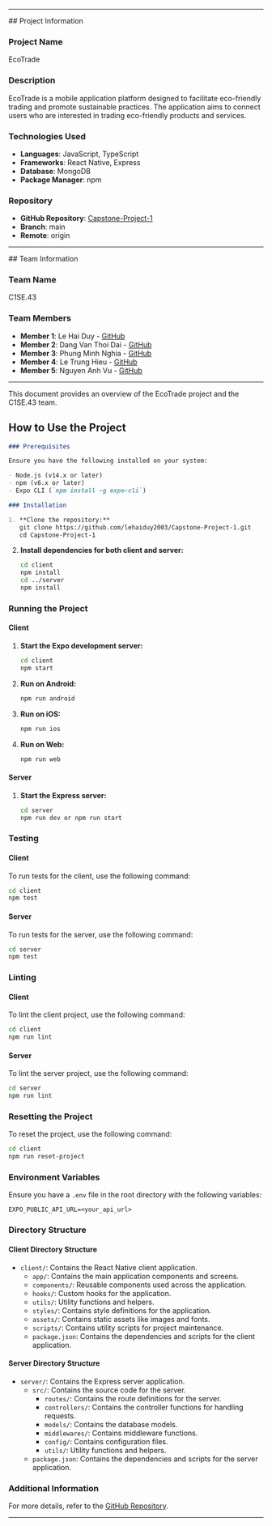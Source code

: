 <hr></hr>
## Project Information

### Project Name

EcoTrade

### Description

EcoTrade is a mobile application platform designed to facilitate eco-friendly trading and promote sustainable practices.
The application aims to connect users who are interested in trading eco-friendly products and services.

### Technologies Used

- **Languages**: JavaScript, TypeScript
- **Frameworks**: React Native, Express
- **Database**: MongoDB
- **Package Manager**: npm

### Repository

- **GitHub Repository**: [Capstone-Project-1](https://github.com/lehaiduy2003/Capstone-Project-1)
- **Branch**: main
- **Remote**: origin

<hr></hr>
## Team Information

### Team Name

C1SE.43

### Team Members

- **Member 1**: Le Hai Duy - [GitHub](https://github.com/lehaiduy2003)
- **Member 2**: Dang Van Thoi Dai - [GitHub](https://github.com/thoidai12234556)
- **Member 3**: Phung Minh Nghia - [GitHub](https://github.com/phungminhnghia)
- **Member 4**: Le Trung Hieu - [GitHub](https://github.com/trhieu2310)
- **Member 5**: Nguyen Anh Vu - [GitHub](https://github.com/vunguyenDev92)

<hr></hr>
This document provides an overview of the EcoTrade project and the C1SE.43 team.

## How to Use the Project

```markdown
### Prerequisites

Ensure you have the following installed on your system:

- Node.js (v14.x or later)
- npm (v6.x or later)
- Expo CLI (`npm install -g expo-cli`)

### Installation

1. **Clone the repository:**
   git clone https://github.com/lehaiduy2003/Capstone-Project-1.git
   cd Capstone-Project-1
   ```

2. **Install dependencies for both client and server:**
   ```sh
   cd client
   npm install
   cd ../server
   npm install
   ```

### Running the Project

#### Client

1. **Start the Expo development server:**
   ```sh
   cd client
   npm start
   ```

2. **Run on Android:**
   ```sh
   npm run android
   ```

3. **Run on iOS:**
   ```sh
   npm run ios
   ```

4. **Run on Web:**
   ```sh
   npm run web
   ```

#### Server

1. **Start the Express server:**
   ```sh
   cd server
   npm run dev or npm run start
   ```

### Testing

#### Client

To run tests for the client, use the following command:

```sh
cd client
npm test
```

#### Server

To run tests for the server, use the following command:

```sh
cd server
npm test
```

### Linting

#### Client

To lint the client project, use the following command:

```sh
cd client
npm run lint
```

#### Server

To lint the server project, use the following command:

```sh
cd server
npm run lint
```

### Resetting the Project

To reset the project, use the following command:

```sh
cd client
npm run reset-project
```

### Environment Variables

Ensure you have a `.env` file in the root directory with the following variables:

```
EXPO_PUBLIC_API_URL=<your_api_url>
```

### Directory Structure

#### Client Directory Structure

- `client/`: Contains the React Native client application.
    - `app/`: Contains the main application components and screens.
    - `components/`: Reusable components used across the application.
    - `hooks/`: Custom hooks for the application.
    - `utils/`: Utility functions and helpers.
    - `styles/`: Contains style definitions for the application.
    - `assets/`: Contains static assets like images and fonts.
    - `scripts/`: Contains utility scripts for project maintenance.
    - `package.json`: Contains the dependencies and scripts for the client application.

#### Server Directory Structure

- `server/`: Contains the Express server application.
    - `src/`: Contains the source code for the server.
        - `routes/`: Contains the route definitions for the server.
        - `controllers/`: Contains the controller functions for handling requests.
        - `models/`: Contains the database models.
        - `middlewares/`: Contains middleware functions.
        - `config/`: Contains configuration files.
        - `utils/`: Utility functions and helpers.
    - `package.json`: Contains the dependencies and scripts for the server application.

### Additional Information

For more details, refer to the [GitHub Repository](https://github.com/lehaiduy2003/Capstone-Project-1).

<hr></hr>